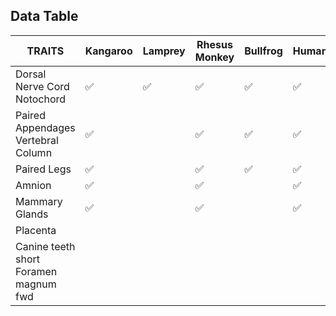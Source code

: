 ## Data Table
| TRAITS                                | Kangaroo | Lamprey | Rhesus Monkey | Bullfrog | Human | Snapping Turtle | Tuna |
| ------------------------------------- | -------- | ------- | ------------- | -------- | ----- | --------------- | ---- |
| Dorsal Nerve Cord Notochord           | ✅       | ✅      | ✅            | ✅       | ✅    | ✅              | ✅   |
| Paired Appendages Vertebral Column    | ✅       |         | ✅            | ✅       | ✅    | ✅              | ✅   |
| Paired Legs                           | ✅       |         | ✅            | ✅       | ✅    | ✅              |      |
| Amnion                                | ✅       |         | ✅            |          | ✅    | ✅              |      |
| Mammary Glands                        | ✅       |         | ✅            |          | ✅    |                 |      |
| Placenta                              |          |         |               |          |       |                 |      |
| Canine teeth short Foramen magnum fwd |          |         |               |          |       |                 |      |
